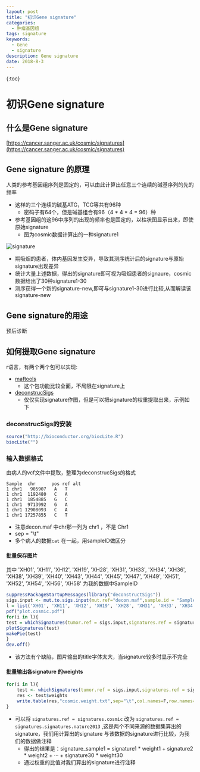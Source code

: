 ```yaml
---
layout: post
title: "初识Gene signature"
categories: 
  - 肿瘤基因组
tags: signature
keywords: 
  - Gene
  - signature
description: Gene signature
date: 2018-8-3
---
```



{:toc}






# 初识Gene signature


## 什么是Gene signature
[https://cancer.sanger.ac.uk/cosmic/signatures](https://cancer.sanger.ac.uk/cosmic/signatures)


## Gene signature 的原理
人类的参考基因组序列是固定的，可以由此计算出任意三个连续的碱基序列的先的频率

- 这样的三个连续的碱基ATG，TCG等共有96种
    + 密码子有64个，但是碱基组合有96（4 * 4 * 4 = 96）种
- 参考基因组的这96中序列的出现的频率也是固定的，以柱状图显示出来，即使原始signature
    + 图为cosmic数据计算出的一种signature1

![signature](https://cancer.sanger.ac.uk/signatures/Signature-1.png)

- 期吸烟的患者，体内基因发生变异，导致其测序统计后的signature与原始signature出现差异
- 统计大量上述数据，得出的signature即可视为吸烟患者的signaure，cosmic数据给出了30种signature1-30
- 测序获得一个新的signature-new,即可与signature1-30进行比较,从而解读该signature-new

## Gene signature的用途
预后诊断  


## 如何提取Gene signature

r语言，有两个两个包可以实现:

- [maftools](https://github.com/PoisonAlien/maftools/)  
    + 这个包功能比较全面，不局限在signature上
- [deconstrucSigs](https://github.com/raerose01/deconstructSigs)
    + 仅仅实现signature作图，但是可以把signature的权重提取出来，示例如下


### deconstrucSigs的安装
```r 
source("http://bioconductor.org/biocLite.R")
biocLite("")
```

### 输入数据格式
由病人的vcf文件中提取，整理为deconstrucSigs的格式  

```
Sample  chr      pos ref alt
1 chr1   905907   A   T
1 chr1  1192480   C   A
1 chr1  1854885   G   C
1 chr1  9713992   G   A
1 chr1 12908093   C   A
1 chr1 17257855   C   T
```
+ 注意decon.maf 中chr那一列为 chr1 ，不是 Chr1
+ sep = "\t"
+ 多个病人的数据`cat` 在一起，用sampleID做区分



#### 批量保存图片
其中 'XH01', 'XH11', 'XH12', 'XH19', 'XH28', 'XH31', 'XH33', 'XH34', 'XH36', 'XH38', 'XH39', 'XH40', 'XH43', 'XH44', 'XH45', 'XH47', 'XH49', 'XH51', 'XH52', 'XH54', 'XH56', 'XH58' 为我的数据中SampleID  
```r
suppressPackageStartupMessages(library("deconstructSigs"))
sigs.input <- mut.to.sigs.input(mut.ref="decon.maf",sample.id = "Sample", chr = "chr", pos = "pos", ref = "ref", alt = "alt")
l = list('XH01', 'XH11', 'XH12', 'XH19', 'XH28', 'XH31', 'XH33', 'XH34', 'XH36', 'XH38', 'XH39', 'XH40', 'XH43', 'XH44', 'XH45', 'XH47', 'XH49', 'XH51', 'XH52', 'XH54', 'XH56', 'XH58')
pdf("plot.cosmic.pdf")
for(i in l){
test = whichSignatures(tumor.ref = sigs.input,signatures.ref = signatures.cosmic,sample.id=i,signature.cutoff=0,contexts.needed = TRUE,tri.counts.method = 'default')
plotSignatures(test)
makePie(test)
}
dev.off()
```
+ 该方法有个缺陷，图片输出的title字体太大，当signature较多时显示不完全


#### 批量输出各signature 的weights
```r 
for(i in l){
    test <- whichSignatures(tumor.ref = sigs.input,signatures.ref = signatures.cosmic,sample.id=i,signature.cutoff=0,contexts.needed = TRUE,tri.counts.method = 'default')
    res <- test$weights
    write.table(res,"cosmic.weight.txt",sep="\t",col.names=F,row.names=T,quote=F,append=T)
}
```

- 可以将 `signatures.ref = signatures.cosmic` 改为 `signatures.ref = signatures.signatures.nature2013` ,这是两个不同来源的数据集算出的signature，我们用计算出的signature 与该数据的signature进行比较，为我们的数据做注释
    + 得出的结果是：signature_sample1 = signature1 * weight1 + signature2 * weight2 + ··· + signature30 * weight30
    + 通过权重的比值对我们算出的signature进行注释



